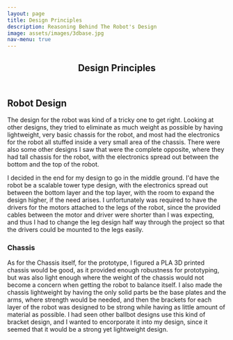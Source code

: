```yaml
---
layout: page
title: Design Principles
description: Reasoning Behind The Robot's Design
image: assets/images/3dbase.jpg
nav-menu: true
---
```


<!-- Main -->
<div id="main" class="alt">

<!-- One -->
<section id="one">
	<div class="inner">
		<header class="major">
			<h1>Design Principles</h1>
		</header>

<!-- Content -->
<h2 id="content">Robot Design</h2>
<p>The design for the robot was kind of a tricky one to get right. Looking at other designs, they tried to eliminate as much weight as possible by having lightweight, very basic chassis for the robot, and most had the electronics
for the robot all stuffed inside a very small area of the chassis. There were also some other designs I saw that were the complete opposite, where they had tall chassis for the robot, with the electronics spread out between the
bottom and the top of the robot.</p>

<p>I decided in the end for my design to go in the middle ground. I'd have the robot be a scalable tower type design, with the electronics spread out between the bottom layer and the top layer, with the room to expand the design higher,
if the need arises. I unfortunately was required to have the drivers for the motors attached to the legs of the robot, since the provided cables between the motor and driver were shorter than I was expecting, and thus I had to change
the leg design half way through the project so that the drivers could be mounted to the legs easily.</p>

<h3>Chassis</h3>
<p>As for the Chassis itself, for the prototype, I figured a PLA 3D printed chassis would be good, as it provided enough robustness for prototyping, but was also light enough where the weight of the chassis would not become a concern when
getting the robot to balance itself. I also made the chassis lightweight by having the only solid parts be the base plates and the arms, where strength would be needed, and then the brackets for each layer of the robot was designed to be
strong while having as little amount of material as possible. I had seen other ballbot designs use this kind of bracket design, and I wanted to encorporate it into my design, since it seemed that it would be a strong yet lightweight design.</p>
	</div>
</div>
</section>

</div>
